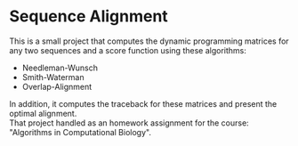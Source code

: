 # Sequence Alignment

This is a small project that computes the dynamic programming matrices for any two sequences and a score function using these algorithms:
- Needleman-Wunsch
- Smith-Waterman
- Overlap-Alignment

In addition, it computes the traceback for these matrices and present the optimal alignment.
<br>That project handled as an homework assignment for the course: "Algorithms in Computational Biology".
